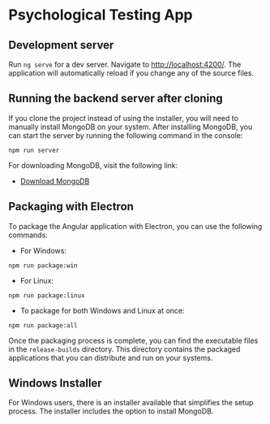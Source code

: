 # Psychological Testing App

## Development server

Run ```ng serve``` for a dev server. Navigate to [http://localhost:4200/](http://localhost:4200/). The application will automatically reload if you change any of the source files.

## Running the backend server after cloning

If you clone the project instead of using the installer, you will need to manually install MongoDB on your system. After installing MongoDB, you can start the server by running the following command in the console:

```
npm run server
```

For downloading MongoDB, visit the following link:

- [Download MongoDB](https://www.mongodb.com/try/download/community)

## Packaging with Electron

To package the Angular application with Electron, you can use the following commands:

- For Windows:

```
npm run package:win
```

- For Linux:

```
npm run package:linux
```

- To package for both Windows and Linux at once:

```
npm run package:all
```

Once the packaging process is complete, you can find the executable files in the `release-builds` directory. This directory contains the packaged applications that you can distribute and run on your systems.

## Windows Installer

For Windows users, there is an installer available that simplifies the setup process. The installer includes the option to install MongoDB.
